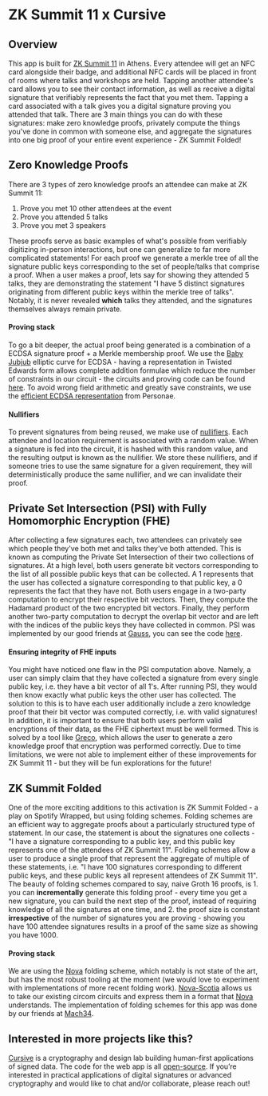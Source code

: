 # ZK Summit 11 x Cursive

## Overview

This app is built for [ZK Summit 11](https://www.zksummit.com/) in Athens. Every attendee will get an NFC card alongside their badge, and additional NFC cards will be placed in front of rooms where talks and workshops are held. Tapping another attendee's card allows you to see their contact information, as well as receive a digital signature that verifiably represents the fact that you met them. Tapping a card associated with a talk gives you a digital signature proving you attended that talk. There are 3 main things you can do with these signatures: make zero knowledge proofs, privately compute the things you've done in common with someone else, and aggregate the signatures into one big proof of your entire event experience - ZK Summit Folded!

## Zero Knowledge Proofs

There are 3 types of zero knowledge proofs an attendee can make at ZK Summit 11:

1. Prove you met 10 other attendees at the event
2. Prove you attended 5 talks
3. Prove you met 3 speakers

These proofs serve as basic examples of what's possible from verifiably digitizing in-person interactions, but one can generalize to far more complicated statements! For each proof we generate a merkle tree of all the signature public keys corresponding to the set of people/talks that comprise a proof. When a user makes a proof, lets say for showing they attended 5 talks, they are demonstrating the statement "I have 5 distinct signatures originating from different public keys within the merkle tree of talks". Notably, it is never revealed **which** talks they attended, and the signatures themselves always remain private.

#### Proving stack

To go a bit deeper, the actual proof being generated is a combination of a ECDSA signature proof + a Merkle membership proof. We use the [Baby Jubjub](https://eips.ethereum.org/EIPS/eip-2494) elliptic curve for ECDSA - having a representation in Twisted Edwards form allows complete addition formulae which reduce the number of constraints in our circuit - the circuits and proving code can be found [here](https://github.com/cursive-team/babyjubjub-ecdsa/tree/main). To avoid wrong field arithmetic and greatly save constraints, we use the [efficient ECDSA representation](https://personaelabs.org/posts/efficient-ecdsa-1/) from Personae.

#### Nullifiers

To prevent signatures from being reused, we make use of [nullifiers](https://nmohnblatt.github.io/zk-jargon-decoder/definitions/nullifier.html). Each attendee and location requirement is associated with a random value. When a signature is fed into the circuit, it is hashed with this random value, and the resulting output is known as the nullifier. We store these nullifiers, and if someone tries to use the same signature for a given requirement, they will deterministically produce the same nullifier, and we can invalidate their proof.

## Private Set Intersection (PSI) with Fully Homomorphic Encryption (FHE)

After collecting a few signatures each, two attendees can privately see which people they've both met and talks they've both attended. This is known as computing the Private Set Intersection of their two collections of signatures. At a high level, both users generate bit vectors corresponding to the list of all possible public keys that can be collected. A 1 represents that the user has collected a signature corresponding to that public key, a 0 represents the fact that they have not. Both users engage in a two-party computation to encrypt their respective bit vectors. Then, they compute the Hadamard product of the two encrypted bit vectors. Finally, they perform another two-party computation to decrypt the overlap bit vector and are left with the indices of the public keys they have collected in common. PSI was implemented by our good friends at [Gauss](https://github.com/gausslabs), you can see the code [here](https://github.com/gausslabs/MP-PSI).

#### Ensuring integrity of FHE inputs

You might have noticed one flaw in the PSI computation above. Namely, a user can simply claim that they have collected a signature from every single public key, i.e. they have a bit vector of all 1's. After running PSI, they would then know exactly what public keys the other user has collected. The solution to this is to have each user additionally include a zero knowledge proof that their bit vector was computed correctly, i.e. with valid signatures! In addition, it is important to ensure that both users perform valid encryptions of their data, as the FHE ciphertext must be well formed. This is solved by a tool like [Greco](https://github.com/privacy-scaling-explorations/greco), which allows the user to generate a zero knowledge proof that encryption was performed correctly. Due to time limitations, we were not able to implement either of these improvements for ZK Summit 11 - but they will be fun explorations for the future!

## ZK Summit Folded

One of the more exciting additions to this activation is ZK Summit Folded - a play on Spotify Wrapped, but using folding schemes. Folding schemes are an efficient way to aggregate proofs about a particularly structured type of statement. In our case, the statement is about the signatures one collects - "I have a signature corresponding to a public key, and this public key represents one of the attendees of ZK Summit 11". Folding schemes allow a user to produce a single proof that represent the aggregate of multiple of these statements, i.e. "I have 100 signatures corresponding to different public keys, and these public keys all represent attendees of ZK Summit 11". The beauty of folding schemes compared to say, naive Groth 16 proofs, is 1. you can **incrementally** generate this folding proof - every time you get a new signature, you can build the next step of the proof, instead of requiring knowledge of all the signatures at one time, and 2. the proof size is constant **irrespective** of the number of signatures you are proving - showing you have 100 attendee signatures results in a proof of the same size as showing you have 1000.

#### Proving stack

We are using the [Nova](https://eprint.iacr.org/2021/370) folding scheme, which notably is not state of the art, but has the most robust tooling at the moment (we would love to experiment with implementations of more recent folding work). [Nova-Scotia](https://github.com/nalinbhardwaj/Nova-Scotia) allows us to take our existing circom circuits and express them in a format that [Nova](https://github.com/microsoft/Nova) understands. The implementation of folding schemes for this app was done by our friends at [Mach34](https://mach34.space/).

## Interested in more projects like this?

[Cursive](http://cursive.team) is a cryptography and design lab building human-first applications of signed data. The code for the web app is all [open-source](https://github.com/cursive-team/zk-summit). If you’re interested in practical applications of digital signatures or advanced cryptography and would like to chat and/or collaborate, please reach out!
